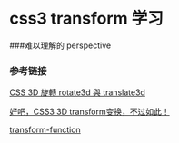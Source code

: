 # css3 transform 学习



###难以理解的 perspective




### 参考链接

[CSS 3D 旋轉 rotate3d 與 translate3d](https://www.puritys.me/docs-blog/article-353-CSS-3D-%E6%97%8B%E8%BD%89-rotate3d-%E8%88%87-translate3d.html)

[好吧，CSS3 3D transform变换，不过如此！](http://www.zhangxinxu.com/wordpress/2012/09/css3-3d-transform-perspective-animate-transition/)

[transform-function](https://developer.mozilla.org/zh-CN/docs/Web/CSS/transform-function)



